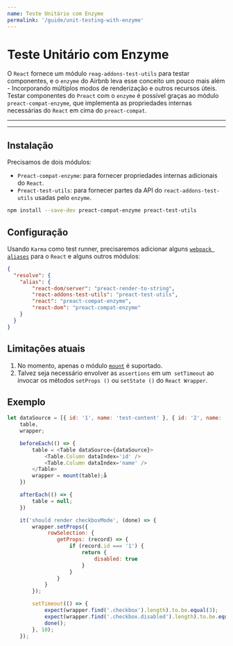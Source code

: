 ```yaml
---
name: Teste Unitário com Enzyme
permalink: '/guide/unit-testing-with-enzyme'
---
```


# Teste Unitário com Enzyme<!-- omit in toc -->

O `React` fornece um módulo `reag-addons-test-utils` para testar componentes, e o `enzyme` do Airbnb leva esse conceito um pouco mais além - Incorporando múltiplos modos de renderização e outros recursos úteis. Testar componentes do `Preact` com o `enzyme` é possível graças ao módulo `preact-compat-enzyme`, que implementa as propriedades internas necessárias do `React` em cima do `preact-compat`.

---

<toc></toc>

---

## Instalação

Precisamos de dois módulos:

- `Preact-compat-enzyme`: para fornecer propriedades internas adicionais do `React`.
- `Preact-test-utils`: para fornecer partes da API do `react-addons-test-utils` usadas pelo `enzyme`.

```sh
npm install --save-dev preact-compat-enzyme preact-test-utils
```

## Configuração

Usando `Karma` como test runner, precisaremos adicionar alguns [`webpack aliases`](https://github.com/webpack-contrib/karma-webpack#usage) para o `React` e alguns outros módulos:

```json
{
  "resolve": {
    "alias": {
        "react-dom/server": "preact-render-to-string",
        "react-addons-test-utils": "preact-test-utils",
        "react": "preact-compat-enzyme",
        "react-dom": "preact-compat-enzyme"
    }
  }
}
```

## Limitações atuais

1. No momento, apenas o módulo [`mount`](http://airbnb.io/enzyme/docs/api/mount.html)  é suportado.
2. Talvez seja necessário envolver as `assertions` em um` setTimeout` ao invocar os métodos `setProps ()` ou `setState ()` do `React Wrapper`.


## Exemplo

```js
let dataSource = [{ id: '1', name: 'test-content' }, { id: '2', name: 'test-content' }],
    table,
    wrapper;

    beforeEach(() => {
        table = <Table dataSource={dataSource}>
            <Table.Column dataIndex='id' />
            <Table.Column dataIndex='name' />
        </Table>
        wrapper = mount(table);å
    })

    afterEach(() => {
        table = null;
    })

    it('should render checkboxMode', (done) => {
        wrapper.setProps({
             rowSelection: {
                getProps: (record) => {
                    if (record.id === '1') {
                        return {
                            disabled: true
                        }
                    }
                }
            }
        });

        setTimeout(() => {
            expect(wrapper.find('.checkbox').length).to.be.equal(3);
            expect(wrapper.find('.checkbox.disabled').length).to.be.equal(1);
            done();
        }, 10);
    });
```
